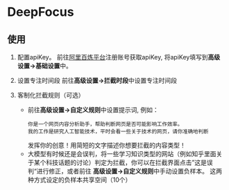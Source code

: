 # DeepFocus
## 使用
1. 配置apiKey。
前往[阿里百炼平台](https://bailian.console.aliyun.com/)注册账号获取apiKey, 将apiKey填写到**高级设置->基础设置**中。

2. 设置专注时间段
前往**高级设置->拦截时段**中设置专注时间段

3. 客制化拦截规则（可选）

    * 前往**高级设置->自定义规则**中设置提示词, 例如：
        ```text
        你是一个网页内容分析助手，帮助判断网页是否可能影响工作效率。
        我的工作是研究人工智能技术，平时会看一些关于技术的网页，请你准确地判断
        ```
        发挥你的创意！用简短的文字描述你想要拦截的内容类型！
    * 大模型有时候还是会误判，将一些学习知识类型的网站（例如知乎里面关于某个科技话题的讨论）判定为拦截，你可以在拦截界面点击”这是误判“进行修正，或者前往
    **高级设置->自定义规则**中手动设置负样本。 这两种方式设定的负样本共享空间（10个）